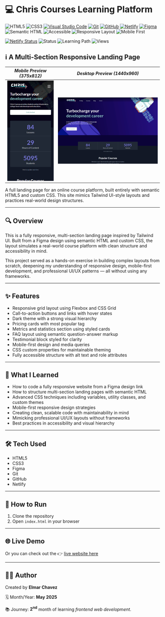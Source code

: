 # 💻 Chris Courses Learning Platform

![HTML5](https://img.shields.io/badge/HTML5-E34F26?style=for-the-badge&logo=html5&logoColor=white)
![CSS3](https://img.shields.io/badge/CSS3-1572B6?style=for-the-badge&logo=css3&logoColor=white)
[![Visual Studio Code](https://img.shields.io/badge/VS%20Code-007ACC?style=for-the-badge&logo=visual-studio-code&logoColor=white)](https://code.visualstudio.com/)
[![Git](https://img.shields.io/badge/Git-F05032?style=for-the-badge&logo=git&logoColor=white)](https://git-scm.com/)
[![GitHub](https://img.shields.io/badge/GitHub-181717?style=for-the-badge&logo=github&logoColor=white)](https://github.com/)
[![Netlify](https://img.shields.io/badge/Netlify-00C7B7?style=for-the-badge&logo=netlify&logoColor=white)](https://www.netlify.com/)
[![Figma](https://img.shields.io/badge/Figma-ffffff?style=for-the-badge&logo=figma&logoColor=F24E1E)](https://www.figma.com/)
![Semantic HTML](https://img.shields.io/badge/Semantic%20HTML-ff9800?style=for-the-badge)
![Accessible](https://img.shields.io/badge/Accessibility-A11Y-0052cc?style=for-the-badge)
![Responsive Layout](https://img.shields.io/badge/Responsive%20Layout-Full%20Support-blue?style=for-the-badge)
![Mobile First](https://img.shields.io/badge/Mobile--First-Design-orange?style=for-the-badge)

[![Netlify Status](https://api.netlify.com/api/v1/badges/1dd03677-da05-45ea-a70e-6d4f60e45a48/deploy-status)](https://chris-courses-jiro.netlify.app/)
![Status](https://img.shields.io/badge/status-complete-brightgreen)
![Learning Path](https://img.shields.io/badge/learning%20path-month%202-blue)
![Views](https://visitor-badge.laobi.icu/badge?page_id=CodingWithJiro.chris-courses-website&left_text=repo%20views)

## ℹ️ A Multi-Section Responsive Landing Page

| _Mobile Preview (375x812)_                       | _Desktop Preview (1440x960)_                        |
| ------------------------------------------------ | --------------------------------------------------- |
| ![Mobile](./img/site-preview-mobile_375x812.png) | ![Desktop](./img/site-preview-desktop_1440x960.png) |

A full landing page for an online course platform, built entirely with semantic HTML5 and custom CSS. This site mimics Tailwind UI-style layouts and practices real-world design structures.

---

## 🔍 Overview

This is a fully responsive, multi-section landing page inspired by Tailwind UI. Built from a Figma design using semantic HTML and custom CSS, the layout simulates a real-world course platform with clean structure and accessibility in mind.

This project served as a hands-on exercise in building complex layouts from scratch, deepening my understanding of responsive design, mobile-first development, and professional UI/UX patterns — all without using any frameworks.

---

## ✨ Features

- Responsive grid layout using Flexbox and CSS Grid
- Call-to-action buttons and links with hover states
- Dark theme with a strong visual hierarchy
- Pricing cards with most popular tag
- Metrics and statistics section using styled cards
- FAQ layout using semantic question-answer markup
- Testimonial block styled for clarity
- Mobile-first design and media queries
- CSS custom properties for maintainable theming
- Fully accessible structure with alt text and role attributes

---

## 🧠 What I Learned

- How to code a fully responsive website from a Figma design link
- How to structure multi-section landing pages with semantic HTML
- Advanced CSS techniques including variables, utility classes, and custom themes
- Mobile-first responsive design strategies
- Creating clean, scalable code with maintainability in mind
- Mimicking professional UI/UX layouts without frameworks
- Best practices in accessibility and visual hierarchy

---

## 🛠️ Tech Used

- HTML5
- CSS3
- Figma
- Git
- GitHub
- Netlify

---

## 🚀 How to Run

1. Clone the repository
2. Open `index.html` in your browser

---

## 🌐 Live Demo

Or you can check out the 👉 [live website here](https://chris-courses-jiro.netlify.app/)

---

## 🧑‍💻 Author

Created by **Elmar Chavez**

🗓️ Month/Year: **May 2025**

📚 Journey: **2<sup>nd</sup>** month of learning _frontend web development_.
